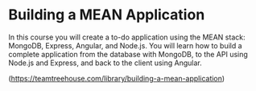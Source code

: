 # Building a MEAN Application
In this course you will create a to-do application using the MEAN stack: MongoDB, Express, Angular, and Node.js. You will learn how to build a complete application from the database with MongoDB, to the API using Node.js and Express, and back to the client using Angular.

(https://teamtreehouse.com/library/building-a-mean-application)
